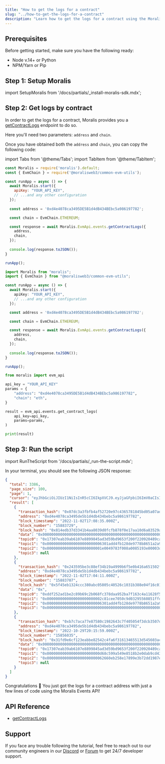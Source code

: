 ```yaml
---
title: "How to get the logs for a contract"
slug: "../how-to-get-the-logs-for-a-contract"
description: "Learn how to get the logs for a contract using the Moralis Events API."
---
```

## Prerequisites

Before getting started, make sure you have the following ready:

- Node v.14+ or Python
- NPM/Yarn or Pip

## Step 1: Setup Moralis

import SetupMoralis from '/docs/partials/_install-moralis-sdk.mdx';

<SetupMoralis node="moralis @moralisweb3/common-evm-utils" python="moralis" />

## Step 2: Get logs by contract

In order to get the logs for a contract, Moralis provides you a [getContractLogs](https://docs.moralis.io/reference/getcontractlogs) endpoint to do so.

Here you'll need two parameters: `address` and `chain`.

Once you have obtained both the `address` and `chain`, you can copy the following code:

import Tabs from '@theme/Tabs';
import TabItem from '@theme/TabItem';

<Tabs groupId="programming-language">
  <TabItem value="javascript" label="index.js (JavaScript)" default>

```javascript index.js
const Moralis = require('moralis').default;
const { EvmChain } = require('@moralisweb3/common-evm-utils');

const runApp = async () => {
  await Moralis.start({
    apiKey: "YOUR_API_KEY",
    // ...and any other configuration
  });
  
  const address = '0xd4e4078ca3495DE5B1d4dB434BEbc5a986197782';

  const chain = EvmChain.ETHEREUM;

  const response = await Moralis.EvmApi.events.getContractLogs({
    address,
    chain,
  });
  
  console.log(response.toJSON());
}

runApp();
```

</TabItem>
<TabItem value="typescript" label="index.ts (TypeScript)">

```typescript index.ts
import Moralis from "moralis";
import { EvmChain } from "@moralisweb3/common-evm-utils";

const runApp = async () => {
  await Moralis.start({
    apiKey: "YOUR_API_KEY",
    // ...and any other configuration
  });

  const address = '0xd4e4078ca3495DE5B1d4dB434BEbc5a986197782';

  const chain = EvmChain.ETHEREUM;

  const response = await Moralis.EvmApi.events.getContractLogs({
    address,
    chain,
  });
  
  console.log(response.toJSON());
}

runApp();
```

</TabItem>
<TabItem value="python" label="index.py (Python)">

```python index.py
from moralis import evm_api

api_key = "YOUR_API_KEY"
params = {
    "address": "0xd4e4078ca3495DE5B1d4dB434BEbc5a986197782", 
    "chain": "eth", 
}

result = evm_api.events.get_contract_logs(
    api_key=api_key,
    params=params,
)

print(result)
```

</TabItem>
</Tabs>

## Step 3: Run the script

import RunTheScript from '/docs/partials/_run-the-script.mdx';

<RunTheScript />

In your terminal, you should see the following JSON response:

```json
{
  "total": 3386,
  "page_size": 100,
  "page": 1,
  "cursor": "eyJhbGciOiJIUzI1NiIsInR5cCI6IkpXVCJ9.eyJjaGFpbiI6ImV0aCIsImNoYWluX25hbWUiOiJtYWlubmV0Iiwic3ViZG9tYWluIjpudWxsLCJhcGlLZXlJZCI6MTkwNjU5LCJjdXJzb3IiOm51bGwsImZ1bmN0aW9uTmFtZSI6bnVsbCwiYWRkcmVzcyI6IjB4ZDRlNDA3OGNhMzQ5NWRlNWIxZDRkYjQzNGJlYmM1YTk4NjE5Nzc4MiIsImZyb21fYmxvY2siOm51bGwsInRvX2Jsb2NrIjoiMTUwNzIxODkiLCJmcm9tX2RhdGUiOm51bGwsInRvX2RhdGUiOm51bGwsInNvcnQiOiJkZXNjIiwibGltaXQiOjEwMCwidG90YWwiOjMzODYsInBhZ2UiOjEsImtleXMiOlsiMTUwNzIxODkiXSwib2Zmc2V0IjoxLCJpYXQiOjE2Njc0MTIyNjR9.CUyM77Lz6JVRz6TT8xlrM3MVzuMj5WUyznkqsl3wZS4",
  "result": [
    {
      "transaction_hash": "0x07dc3a3fbfb4af52720e97c4365781845bd05a07adaab358bd564ae05b23a9bc",
      "address": "0xd4e4078ca3495de5b1d4db434bebc5a986197782",
      "block_timestamp": "2022-11-02T17:08:35.000Z",
      "block_number": "15883729",
      "block_hash": "0x814edb37d3341b4aa8039d0fcfb878f0e17aa10d6a83529a7734972ee5e0a63f",
      "data": "0x0000000000000000000000000000000000000000000000000000000000000001",
      "topic0": "0x17307eab39ab6107e8899845ad3d59bd9653f200f220920489ca2b5937696c31",
      "topic1": "0x0000000000000000000000006301add4fb128de9778b8651a2a9278b86761423",
      "topic2": "0x0000000000000000000000001e0049783f008a0085193e00003d00cd54003c71",
      "topic3": null
    },
    {
      "transaction_hash": "0x243595be3c88ef34b19a4999b6f5e0b416a651502fe9c71243378fb014bddebf",
      "address": "0xd4e4078ca3495de5b1d4db434bebc5a986197782",
      "block_timestamp": "2022-11-02T17:04:11.000Z",
      "block_number": "15883707",
      "block_hash": "0x5f45eb1324ccc380abc05805c40526c1031b388e04f16c01519b4a3fda2b98fd",
      "data": "0x",
      "topic0": "0xddf252ad1be2c89b69c2b068fc378daa952ba7f163c4a11628f55a4df523b3ef",
      "topic1": "0x0000000000000000000000002c81cee7050c9d03295560851ffde123bdf9696a",
      "topic2": "0x0000000000000000000000006301add4fb128de9778b8651a2a9278b86761423",
      "topic3": "0x00000000000000000000000000000000000000000000000000000000000001f9"
    },
    {
      "transaction_hash": "0xb7c7aca77e87580c1982643c7f405054f3dcb3507d76a87cd209df07417ebd44",
      "address": "0xd4e4078ca3495de5b1d4db434bebc5a986197782",
      "block_timestamp": "2022-10-29T20:15:59.000Z",
      "block_number": "15856035",
      "block_hash": "0x31fd9e6cf123eabbe82542c4fa6f31613465513d545603acbfb3bd765cb85b8b",
      "data": "0x0000000000000000000000000000000000000000000000000000000000000000",
      "topic0": "0x17307eab39ab6107e8899845ad3d59bd9653f200f220920489ca2b5937696c31",
      "topic1": "0x000000000000000000000000d68c599a549e8518b2e0dab9cd437c930ac2f12b",
      "topic2": "0x00000000000000000000000062660eb258e17899e3b72dd1987e62d1022f1157",
      "topic3": null
    }
  ]
}  
```

Congratulations 🥳 You just got the logs for a contract address with just a few lines of code using the Moralis Events API!

## API Reference

- [getContractLogs](https://docs.moralis.io/reference/getcontractlogs)

## Support

If you face any trouble following the tutorial, feel free to reach out to our community engineers in our [Discord](https://moralis.io/discord) or [Forum](https://forum.moralis.io) to get 24/7 developer support.